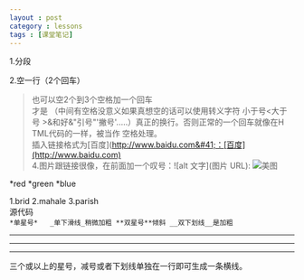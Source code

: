 ```yaml
---
layout : post
category : lessons
tags : [课堂笔记]
---
```

1.分段

2.空一行（2个回车）

>也可以空2个到3个空格加一个回车   
>才是     （中间有空格没意义如果真想空的话可以使用转义字符&nbsp;小于号&lt;大于号
>&gt;&和好&amp;"引号&quot;'撇号&apos;.....）真正的换行。否则正常的一个回车就像在H
>TML代码的一样，被当作
>空格处理。  
>插入链接格式为&#91;百度&#93;&#40;http://www.baidu.com&#41;：[百度](http://www.baidu.com)   
>4.图片跟链接很像，在前面加一个叹号：!&#91;alt&nbsp;文字&#93;&#40;图片&nbsp;URL&#41;:
>![美图](E:/apache/fristProjroect/16745.jpg)
  
*red
*green
*blue

1.brid
2.mahale
3.parish   
源代码  
`*单星号*	
_单下滑线_稍微加粗
**双星号**倾斜
__双下划线__是加粗`   

****   
____   
----   
三个或以上的星号，减号或者下划线单独在一行即可生成一条横线。